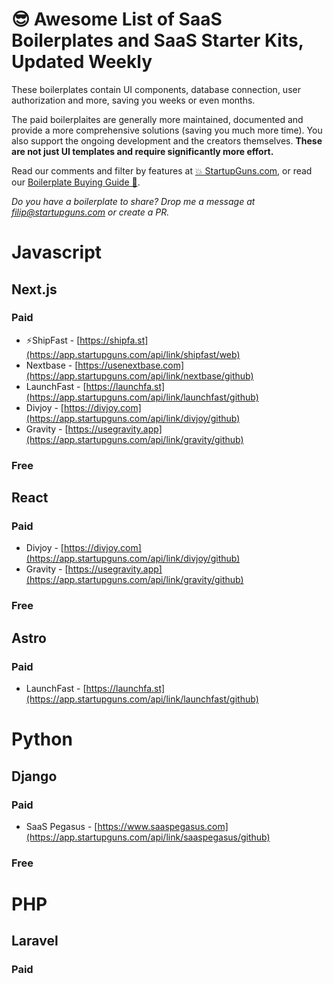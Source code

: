 # 😎 Awesome List of SaaS Boilerplates and SaaS Starter Kits, Updated Weekly

These boilerplates contain UI components, database connection, user authorization and more, saving you weeks or even months. 

The paid boilerplaites are generally more maintained, documented and provide a more comprehensive solutions (saving you much more time). You also support the ongoing development and the creators themselves. **These are not just UI templates and require significantly more effort.**

Read our comments and filter by features at [💥 StartupGuns.com](https://startupguns.com/boilerplates), or read our [Boilerplate Buying Guide 🚀](https://startupguns.com/blog/best-saas-boilerplates).

<em>Do you have a boilerplate to share? Drop me a message at filip@startupguns.com or create a PR.</em>

# Javascript 
## Next.js 

### Paid 
- ⚡ShipFast - [https://shipfa.st](https://app.startupguns.com/api/link/shipfast/web)
- Nextbase - [https://usenextbase.com](https://app.startupguns.com/api/link/nextbase/github)
- LaunchFast - [https://launchfa.st](https://app.startupguns.com/api/link/launchfast/github)
- Divjoy - [https://divjoy.com](https://app.startupguns.com/api/link/divjoy/github)
- Gravity - [https://usegravity.app](https://app.startupguns.com/api/link/gravity/github)

### Free 

## React 

### Paid 
- Divjoy - [https://divjoy.com](https://app.startupguns.com/api/link/divjoy/github)
- Gravity - [https://usegravity.app](https://app.startupguns.com/api/link/gravity/github)

### Free 

## Astro

### Paid
- LaunchFast - [https://launchfa.st](https://app.startupguns.com/api/link/launchfast/github)


# Python
## Django
### Paid
- SaaS Pegasus - [https://www.saaspegasus.com](https://app.startupguns.com/api/link/saaspegasus/github)

### Free

# PHP

## Laravel

### Paid

##





